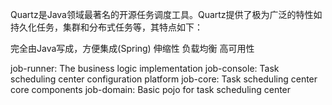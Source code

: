 Quartz是Java领域最著名的开源任务调度工具。Quartz提供了极为广泛的特性如持久化任务，集群和分布式任务等，其特点如下：

完全由Java写成，方便集成(Spring)
伸缩性
负载均衡
高可用性

job-runner: The business logic implementation
job-console: Task scheduling center configuration platform
job-core: Task scheduling center core components
job-domain: Basic pojo for task scheduling center

